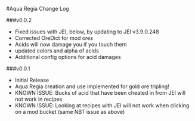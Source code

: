 #Aqua Regia Change Log

###v0.0.2
* Fixed issues with JEI, below, by updating to JEI v3.9.0.248
* Corrected OreDict for mod ores
* Acids will now damage you if you touch them
* updated colors and alpha of acids
* Additional config options for acid damages

###v0.0.1
* Initial Release
* Aqua Regia creation and use implemented for gold ore tripling!
* KNOWN ISSUE: Bucks of acid that have been cheated in from JEI will not work in recipes
* KNOWN ISSUE: Looking at recipes with JEI will not work when clicking on a mod bucket (same NBT issue as above)